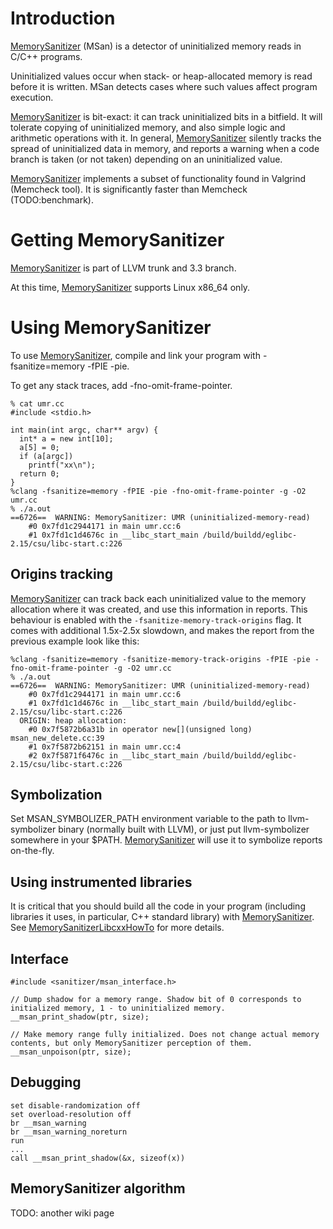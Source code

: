 # Introduction

[MemorySanitizer](MemorySanitizer.md) (MSan) is a detector of uninitialized memory reads in C/C++ programs.

Uninitialized values occur when stack- or heap-allocated memory is read before it is written. MSan
detects cases where such values affect program execution.

[MemorySanitizer](MemorySanitizer.md) is bit-exact: it can track uninitialized bits in a bitfield. It will tolerate
copying of uninitialized memory, and also simple logic and arithmetic operations with it. In general,
[MemorySanitizer](MemorySanitizer.md) silently tracks the spread of uninitialized data in memory, and reports a warning
when a code branch is taken (or not taken) depending on an uninitialized value.

[MemorySanitizer](MemorySanitizer.md) implements a subset of functionality found in Valgrind (Memcheck tool). It is significantly faster
than Memcheck (TODO:benchmark).

# Getting MemorySanitizer

[MemorySanitizer](MemorySanitizer.md) is part of LLVM trunk and 3.3 branch.

At this time, [MemorySanitizer](MemorySanitizer.md) supports Linux x86\_64 only.


# Using MemorySanitizer

To use [MemorySanitizer](MemorySanitizer.md), compile and link your program with -fsanitize=memory -fPIE -pie.

To get any stack traces, add -fno-omit-frame-pointer.

```
% cat umr.cc
#include <stdio.h>

int main(int argc, char** argv) {
  int* a = new int[10];
  a[5] = 0;
  if (a[argc])
    printf("xx\n");
  return 0;
}
%clang -fsanitize=memory -fPIE -pie -fno-omit-frame-pointer -g -O2 umr.cc
% ./a.out
==6726==  WARNING: MemorySanitizer: UMR (uninitialized-memory-read)
    #0 0x7fd1c2944171 in main umr.cc:6
    #1 0x7fd1c1d4676c in __libc_start_main /build/buildd/eglibc-2.15/csu/libc-start.c:226
```


## Origins tracking

[MemorySanitizer](MemorySanitizer.md) can track back each uninitialized value to the memory allocation where it was created, and use this
information in reports. This behaviour is enabled with the `-fsanitize-memory-track-origins` flag.
It comes with additional 1.5x-2.5x slowdown, and makes the report from the previous example look like this:
```
%clang -fsanitize=memory -fsanitize-memory-track-origins -fPIE -pie -fno-omit-frame-pointer -g -O2 umr.cc
% ./a.out
==6726==  WARNING: MemorySanitizer: UMR (uninitialized-memory-read)
    #0 0x7fd1c2944171 in main umr.cc:6
    #1 0x7fd1c1d4676c in __libc_start_main /build/buildd/eglibc-2.15/csu/libc-start.c:226
  ORIGIN: heap allocation:
    #0 0x7f5872b6a31b in operator new[](unsigned long) msan_new_delete.cc:39
    #1 0x7f5872b62151 in main umr.cc:4
    #2 0x7f5871f6476c in __libc_start_main /build/buildd/eglibc-2.15/csu/libc-start.c:226
```


## Symbolization

Set MSAN\_SYMBOLIZER\_PATH environment variable to the path to llvm-symbolizer binary (normally built with LLVM), or just put llvm-symbolizer somewhere in your $PATH. [MemorySanitizer](MemorySanitizer.md) will use it to symbolize reports on-the-fly.

## Using instrumented libraries

It is critical that you should build all the code in your program (including libraries it uses, in particular, C++ standard library)
with [MemorySanitizer](MemorySanitizer.md). See [MemorySanitizerLibcxxHowTo](MemorySanitizerLibcxxHowTo.md) for more details.

## Interface

```
#include <sanitizer/msan_interface.h>

// Dump shadow for a memory range. Shadow bit of 0 corresponds to initialized memory, 1 - to uninitialized memory.
__msan_print_shadow(ptr, size);

// Make memory range fully initialized. Does not change actual memory contents, but only MemorySanitizer perception of them.
__msan_unpoison(ptr, size);
```


## Debugging

```
set disable-randomization off
set overload-resolution off
br __msan_warning
br __msan_warning_noreturn
run
...
call __msan_print_shadow(&x, sizeof(x))
```

## MemorySanitizer algorithm

TODO: another wiki page
